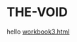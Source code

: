 # THE-VOID
hello 
[workbook3.html](https://github.com/notacat222/THE-VOID/blob/51a3f3a4f60c21aefec2dcff7592b58289180a3b/workbook3.html)
